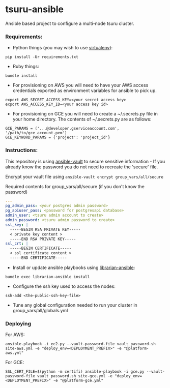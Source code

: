 # tsuru-ansible

Ansible based project to configure a multi-node tsuru cluster.

### Requirements:

* Python things (you may wish to use [virtualenv](https://virtualenv.pypa.io/en/latest/)):
```
pip install -Ur requirements.txt
```
* Ruby things:
```
bundle install
```

* For provisioning on AWS you will need to have your AWS access credentials exported as environment variables for ansible to pick up.
```
export AWS_SECRET_ACCESS_KEY=<your secret access key>
export AWS_ACCESS_KEY_ID=<your access key id>
```

* For provisioning on GCE you will need to create a ~/.secrets.py file in your home directory.
The contents of ~/.secrets.py are as follows:
```
GCE_PARAMS = ('...@developer.gserviceaccount.com', '/path/to/gce_account.pem')
GCE_KEYWORD_PARAMS = {'project': 'project_id'}
```

### Instructions:

This repository is using [ansible-vault](https://docs.ansible.com/playbooks_vault.html) to secure sensitive information - If you already know the password you do not need to recreate the 'secure' file.

Encrypt your vault file using `ansible-vault encrypt group_vars/all/secure`

Required contents for group_vars/all/secure (if you don't know the password)

```yaml
---
pg_admin_pass: <your postgres admin password>
pg_apiuser_pass: <password for postgresapi database>
admin_user: <tsuru admin account to create>
admin_password: <tsuru admin password to create>
ssl_key: |
  -----BEGIN RSA PRIVATE KEY-----
  < private key content >
  -----END RSA PRIVATE KEY-----
ssl_crt: |
  -----BEGIN CERTIFICATE-----
  < ssl certificate content >
  -----END CERTIFICATE-----
```

* Install or update ansible playbooks using [librarian-ansible](https://github.com/bcoe/librarian-ansible):
```
bundle exec librarian-ansible install
```

* Configure the ssh key used to access the nodes:
```{r, engine='bash'}
ssh-add <the-public-ssh-key-file>
```
* Tune any global configuration needed to run your cluster in group_vars/all/globals.yml

### Deploying

For AWS:
```
ansible-playbook -i ec2.py --vault-password-file vault_password.sh site-aws.yml -e "deploy_env=<DEPLOYMENT_PREFIX>" -e "@platform-aws.yml"
```
For GCE:
```
SSL_CERT_FILE=$(python -m certifi) ansible-playbook -i gce.py --vault-password-file vault_password.sh site-gce.yml -e "deploy_env=<DEPLOYMENT_PREFIX>" -e "@platform-gce.yml"
```
